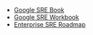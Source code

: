 * [Google SRE Book](https://sre.google/sre-book/table-of-contents/)
* [Google SRE Workbook](https://sre.google/workbook/table-of-contents/)
* [Enterprise SRE Roadmap](https://static.googleusercontent.com/media/sre.google/en//static/pdf/enterprise-roadmap-to-sre.pdf)
